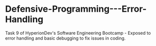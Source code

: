 # Defensive-Programming---Error-Handling
Task 9 of HyperionDev's Software Engineering Bootcamp - Exposed to error handling and basic debugging to fix issues in coding.
